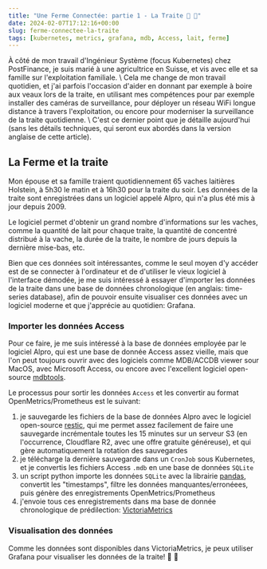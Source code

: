 ```yaml
---
title: "Une Ferme Connectée: partie 1 - La Traite 🐄 🥛"
date: 2024-02-07T17:12:16+00:00
slug: ferme-connectee-la-traite
tags: [kubernetes, metrics, grafana, mdb, Access, lait, ferme]
---
```


À côté de mon travail d'Ingénieur Système (focus Kubernetes) chez PostFinance,
je suis marié à une agricultrice en Suisse, et vis avec elle et sa famille sur
l'exploitation familiale. \ Cela me change de mon travail quotidien, et j'ai
parfois l'occasion d'aider en donnant par exemple à boire aux veaux lors de la
traite, en utilisant mes compétences pour par exemple installer des caméras de
surveillance, pour déployer un réseau WiFi longue distance à travers
l'exploitation, ou encore pour moderniser la surveillance de la traite
quotidienne. \ C'est ce dernier point que je détaille aujourd'hui (sans les
détails techniques, qui seront eux abordés dans la version anglaise de cette
article).

## La Ferme et la traite

Mon épouse et sa famille traient quotidiennement 65 vaches laitières Holstein,
à 5h30 le matin et à 16h30 pour la traite du soir. Les données de la traite
sont enregistrées dans un logiciel appelé Alpro, qui n'a plus été mis à jour
depuis 2009.

Le logiciel permet d'obtenir un grand nombre d'informations sur les vaches,
comme la quantité de lait pour chaque traite, la quantité de concentré
distribué à la vache, la durée de la traite, le nombre de jours depuis la
dernière mise-bas, etc.

Bien que ces données soit intéressantes, comme le seul moyen d'y accéder est de
se connecter à l'ordinateur et de d'utiliser le vieux logiciel à l'interface
démodée, je me suis intéressé à essayer d'importer les données de la traite
dans une base de données chronologique (en anglais: time-series database), afin
de pouvoir ensuite visualiser ces données avec un logiciel moderne et que
j'apprécie au quotidien: Grafana.

### Importer les données Access

Pour ce faire, je me suis intéressé à la base de données employée par le
logiciel Alpro, qui est une base de donnée Access assez vieille, mais que l'on
peut toujours ouvrir avec des logiciels comme MDB/ACCDB viewer sour MacOS, avec
Microsoft Access, ou encore avec l'excellent logiciel open-source
[mdbtools](https://github.com/mdbtools/mdbtools).

Le processus pour sortir les données `Access` et les convertir au format
OpenMetrics/Prometheus est le suivant:

1. je sauvegarde les fichiers de la base de données Alpro avec le logiciel
   open-source [restic](https://restic.net/), qui me permet assez facilement de
   faire une sauvegarde incrémentale toutes les 15 minutes sur un serveur S3
   (en l'occurrence, Cloudflare R2, avec une offre gratuite généreuse), et qui
   gère automatiquement la rotation des sauvegardes
1. je télécharge la dernière sauvegarde dans un `CronJob` sous Kubernetes, et
   je convertis les fichiers Access `.mdb` en une base de données `SQLite`
1. un script python importe les données `SQLite` avec la librairie
   [pandas](https://pandas.pydata.org/), convertit les "timestamps", filtre les
   données manquantes/erronéees, puis génère des enregistrements
   OpenMetrics/Prometheus
1. j'envoie tous ces enregistrements dans ma base de donnée chronologique de
   prédilection: [VictoriaMetrics](https://victoriametrics.com/)

### Visualisation des données

Comme les données sont disponibles dans VictoriaMetrics, je peux utiliser
Grafana pour visualiser les données de la traite! 🐄 🥛
